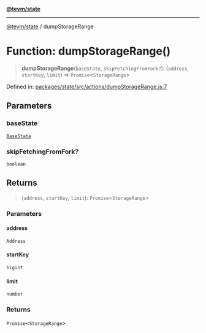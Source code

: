 [**@tevm/state**](../README.md)

***

[@tevm/state](../globals.md) / dumpStorageRange

# Function: dumpStorageRange()

> **dumpStorageRange**(`baseState`, `skipFetchingFromFork?`): (`address`, `startKey`, `limit`) => `Promise`\<`StorageRange`\>

Defined in: [packages/state/src/actions/dumpStorageRange.js:7](https://github.com/evmts/tevm-monorepo/blob/main/packages/state/src/actions/dumpStorageRange.js#L7)

## Parameters

### baseState

[`BaseState`](../type-aliases/BaseState.md)

### skipFetchingFromFork?

`boolean`

## Returns

> (`address`, `startKey`, `limit`): `Promise`\<`StorageRange`\>

### Parameters

#### address

`Address`

#### startKey

`bigint`

#### limit

`number`

### Returns

`Promise`\<`StorageRange`\>
